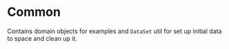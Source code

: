 Common
=======
Contains domain objects for examples and `DataSet` util for set up initial data to space and clean up it. 
